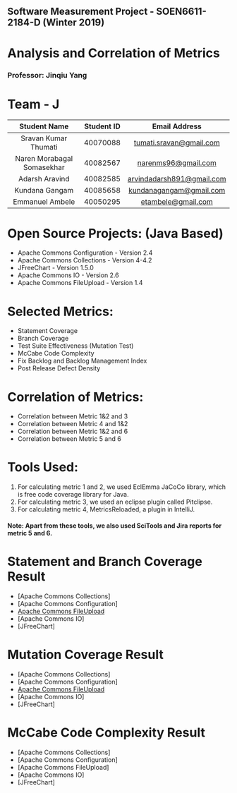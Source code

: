 ## Software Measurement Project - SOEN6611-2184-D (Winter 2019)
# Analysis and Correlation of Metrics
### Professor: Jinqiu Yang

# Team - J
|Student Name              |Student ID   |Email Address            |
|:------------------------:|:-----------:|:-----------------------:|
| Sravan Kumar Thumati     | 40070088    |tumati.sravan@gmail.com  |
|Naren Morabagal Somasekhar|40082567     |narenms96@gmail.com      |  
|Adarsh Aravind            |40082585     |arvindadarsh891@gmail.com|
|Kundana Gangam            |40085658     |kundanagangam@gmail.com  |
|Emmanuel Ambele           |40050295     |etambele@gmail.com       |

# Open Source Projects: (Java Based)
* Apache Commons Configuration - Version 2.4 
* Apache Commons Collections - Version 4-4.2 
* JFreeChart - Version 1.5.0 
* Apache Commons IO - Version 2.6 
* Apache Commons FileUpload - Version 1.4 

# Selected Metrics:
- Statement Coverage
- Branch Coverage
- Test Suite Effectiveness (Mutation Test)
- McCabe Code Complexity
- Fix Backlog and Backlog Management Index
- Post Release Defect Density

# Correlation of Metrics:
+ Correlation between Metric 1&2 and 3
+ Correlation between Metric 4 and 1&2
+ Correlation between Metric 1&2 and 6
+ Correlation between Metric 5 and 6

# Tools Used:
1. For calculating metric 1 and 2, we used EclEmma JaCoCo library, which is free code coverage library for Java.
2. For calculating metric 3, we used an eclipse plugin called Pitclipse.
3. For calculating metric 4, MetricsReloaded, a plugin in IntelliJ.

#### Note: Apart from these tools, we also used SciTools and Jira reports for metric 5 and 6.

# Statement and Branch Coverage Result
* [Apache Commons Collections]
* [Apache Commons Configuration]
* [Apache Commons FileUpload](https://github.com/AdarshArvind/SM/blob/master/index.html)
* [Apache Commons IO]
* [JFreeChart]

# Mutation Coverage Result
* [Apache Commons Collections]
* [Apache Commons Configuration]
* [Apache Commons FileUpload](https://github.com/AdarshArvind/SM/blob/master/CUsersarvinDesktopproj.metadata.pluginsorg.pitest.pitclipse.corehtml_results201904011812index.html.url)
* [Apache Commons IO]
* [JFreeChart]

# McCabe Code Complexity Result
* [Apache Commons Collections]
* [Apache Commons Configuration]
* [Apache Commons FileUpload]
* [Apache Commons IO]
* [JFreeChart]
